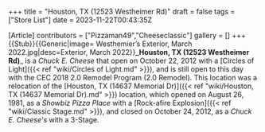 +++
title = "Houston, TX (12523 Westheimer Rd)"
draft = false
tags = ["Store List"]
date = 2023-11-22T00:43:35Z

[Article]
contributors = ["Pizzaman49","Cheeseclassic"]
gallery = []
+++
{{Stub}}{{Generic|image= Westhemier’s Exterior, March 2022.jpg|desc=Exterior, March 2022}}**_Houston, TX (12523 Westheimer Rd)**_ is a _Chuck E. Cheese_ that open on October 22, 2012 with a [Circles of Light]({{< ref "wiki/Circles of Light.md" >}}), and is still open to this day with the CEC 2018 2.0 Remodel Program (2.0 Remodel). This location was a relocation of the [Houston, TX (14637 Memorial Dr)]({{< ref "wiki/Houston, TX (14637 Memorial Dr).md" >}}) location, which opened on August 26, 1981, as a _Showbiz Pizza Place_ with a [Rock-afire Explosion]({{< ref "wiki/Classic Stage.md" >}}), and closed on October 24, 2012, as a _Chuck E. Cheese's_ with a 3-Stage.